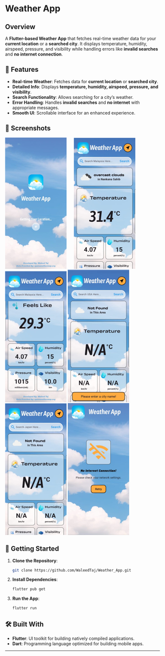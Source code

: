 # **Weather App**  

## **Overview**  
A **Flutter-based Weather App** that fetches real-time weather data for your **current location** or a **searched city**. It displays temperature, humidity, airspeed, pressure, and visibility while handling errors like **invalid searches** and **no internet connection**.

## **📱 Features**  

- **Real-time Weather**: Fetches data for **current location** or **searched city**.  
- **Detailed Info**: Displays **temperature, humidity, airspeed, pressure, and visibility**.  
- **Search Functionality**: Allows searching for a city’s weather.  
- **Error Handling**: Handles **invalid searches** and **no internet** with appropriate messages.  
- **Smooth UI**: Scrollable interface for an enhanced experience.  

## **📸 Screenshots**  

<img src="https://github.com/WaleedTaj/Weather_App/blob/master/assets/images/Screenshot%201.jpeg" width="200" style="margin-right: 20px;"/> <img src="https://github.com/WaleedTaj/Weather_App/blob/master/assets/images/Screenshot%202.jpeg" width="200"/> <img src="https://github.com/WaleedTaj/Weather_App/blob/master/assets/images/Screenshot%203.jpeg" width="200"/> <img src="https://github.com/WaleedTaj/Weather_App/blob/master/assets/images/Screenshot%204.jpeg" width="200"/> <img src="https://github.com/WaleedTaj/Weather_App/blob/master/assets/images/Screenshot%205.jpeg" width="200"/> <img src="https://github.com/WaleedTaj/Weather_App/blob/master/assets/images/Screenshot%206.jpeg" width="200"/>

## **🚀 Getting Started**  

1. **Clone the Repository**:  
   ```bash
   git clone https://github.com/WaleedTaj/Weather_App.git
   ```
2. **Install Dependencies**:
   ```bash
   flutter pub get
   ```
3. **Run the App**:
   ```bash
   flutter run

## 🛠️ Built With

- **Flutter**: UI toolkit for building natively compiled applications.
- **Dart**: Programming language optimized for building mobile apps.

---

